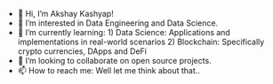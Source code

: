 - 👋 Hi, I’m Akshay Kashyap!
- 👀 I’m interested in Data Engineering and Data Science.
- 🌱 I’m currently learning: 1) Data Science: Applications and implementations in real-world scenarios 2) Blockchain: Specifically crypto currencies, DApps and DeFi
- 💞️ I’m looking to collaborate on open source projects.
- 📫 How to reach me: Well let me think about that..

<!---
gittyakshay/gittyakshay is a ✨ special ✨ repository because its `README.md` (this file) appears on your GitHub profile.
You can click the Preview link to take a look at your changes.
--->
